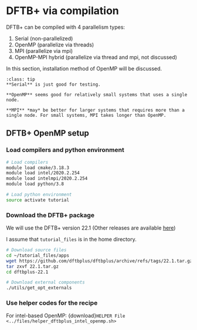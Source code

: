 # DFTB+ via compilation

DFTB+ can be compiled with 4 parallelism types:

1. Serial (non-parallelized)
2. OpenMP (parallelize via threads)
3. MPI (parallelize via mpi)
4. OpenMP-MPI hybrid (parallelize via thread and mpi, not discussed)

In this section, installation method of OpenMP will be discussed. 

```{admonition} What to use: Serial, OpenMP or MPI
:class: tip
**Serial** is just good for testing. 

**OpenMP** seems good for relatively small systems that uses a single node.

**MPI** *may* be better for larger systems that requires more than a single node. For small systems, MPI takes longer than OpenMP. 
```


## DFTB+ OpenMP setup

### Load compilers and python environment

```bash
# Load compilers
module load cmake/3.18.3
module load intel/2020.2.254
module load intelmpi/2020.2.254
module load python/3.8

# Load python environment
source activate tutorial
```

### Download the DFTB+ package

We will use the DFTB+ version 22.1 (Other releases are available [here](https://github.com/dftbplus/dftbplus/releases/))

I assume that `tutorial_files` is in the home directory.

```bash
# Download source files
cd ~/tutorial_files/apps
wget https://github.com/dftbplus/dftbplus/archive/refs/tags/22.1.tar.gz
tar zxvf 22.1.tar.gz 
cd dftbplus-22.1

# Download external components
./utils/get_opt_externals
```

### Use helper codes for the recipe

<!-- For intel-based OpenMP: {download}`HELPER File <https://raw.githubusercontent.com/kimrojas/gofee-book/master/files/helper_dftbplus_intel_openmp.sh>` -->

For intel-based OpenMP: {download}`HELPER File <../files/helper_dftbplus_intel_openmp.sh>`













<!-- 


## Using available Quantum Espresso

A compiled and optimized quantum espresso is already made so you just need to use it. To use it:

### Add the custom modules to ~/.bashrc
```bash
echo "module use --append /home/krojas/share/modulefiles" >> ~/.bashrc

# Refresh environment
source ~/.bashrc
```

### Activate the environment
```bash
module load qe/7.0
```

-----

## Compiling from source files

If you wish to compile your own or a different version of Quantum Espresso, the following procedure is the recipe for the compiled Quantum Espresso discussed above. 

:::{note}
The compiled Quantum Espresso is okay to use in most general calculations
:::

### Download the source files

The source file releases can be found in [QE Releases](https://gitlab.com/QEF/q-e/-/tags). In this specific tutorial, we use the [QE 7.0 Release](https://gitlab.com/QEF/q-e/-/releases/qe-7.0)

```bash
# Download
wget https://gitlab.com/QEF/q-e/-/archive/qe-7.0/q-e-qe-7.0.tar.gz
# Extract
tar zxvf q-e-qe-7.0.tar.gz
```

### Activate compiler environment

We need to activate the required depdendency modules.

```bash
module load cmake/3.18.3
module load intel/2020.2.254
module load intelmpi/2020.2.254
module load python/3.8
module load libxc/5.2.2
module load git/2.17
```

### Build and install

Follow the following commands:

```bash
# Initialize build directory
mkdir q-e-qe-7.0/_build
cd q-e-qe-7.0/_build

# Build
cmake \
    -DQE_ENABLE_MPI=ON \
    -DQE_ENABLE_TEST=ON \
    -DQE_ENABLE_SCALAPACK=ON \
    -DQE_FFTW_VENDOR=Intel_DFTI \
    -DCMAKE_C_COMPILER=mpiicc \
    -DCMAKE_Fortran_COMPILER=mpiifort \
    -DCMAKE_INSTALL_PREFIX=../_install \
    -DQE_ENABLE_LIBXC=ON \
    ../

# Compile
make -j8

# Install
make install
```

### Add to PATH

Add the compiled executables (fancy way to say "program") to the PATH so it can be discovered by the system

```{note}
Replace `<full-QE-directory-path>` with the full path of your quantum espresso directory.
```

```bash
echo 'export PATH=<full-QE-directory-path>/q-e-qe-7.0/_install/bin:$PATH' >> ~/.bashrc

source ~/.bashrc
```



 -->
